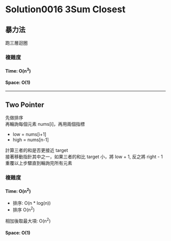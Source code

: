 # Solution0016 3Sum Closest

## 暴力法

跑三層迴圈

### 複雜度

#### Time: O(n<sup>3</sup>)

#### Space: O(1)

---

## Two Pointer

先做排序  
再輪詢每個元素 nums[i]，再用兩個指標
- low = nums[i+1]
- high = nums[n-1]

計算三者的和是否更接近 target  
接著移動指針其中之一，如果三者的和比 target 小，將 low + 1, 反之將 right - 1  
重覆以上步驟直到輪詢完所有元素  

### 複雜度

#### Time: O(n<sup>2</sup>)
- 排序: O(n * log(n))  
- 排序 O(n<sup>2</sup>)  

相加後取最大項: O(n<sup>2</sup>)

#### Space: O(1)